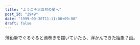```yaml
---
title: "ようこそ大自然の星へ"
post_id: "2949"
date: "1999-09-30T11:11:00+09:00"
draft: false
---
```



薄鉛筆でぐるぐると渦巻きを描いていたら、浮かんできた抽象？画。

